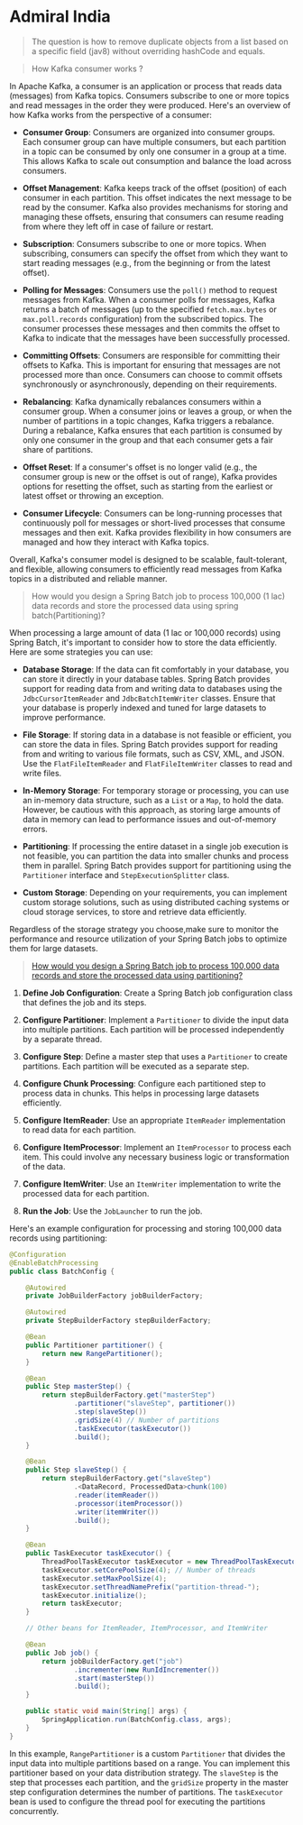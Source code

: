 # Admiral India

> The question is how to remove duplicate objects from a list based on a specific field (jav8) without overriding hashCode and equals.

> How Kafka consumer works ?


In Apache Kafka, a consumer is an application or process that reads data (messages) from Kafka topics. Consumers subscribe to one or more topics and read messages in the order they were produced. Here's an overview of how Kafka works from the perspective of a consumer:
- **Consumer Group**: Consumers are organized into consumer groups. Each consumer group can have multiple consumers, but each partition in a topic can be consumed by only one consumer in a group at a time. This allows Kafka to scale out consumption and balance the load across consumers.

- **Offset Management**: Kafka keeps track of the offset (position) of each consumer in each partition. This offset indicates the next message to be read by the consumer. Kafka also provides mechanisms for storing and managing these offsets, ensuring that consumers can resume reading from where they left off in case of failure or restart.

- **Subscription**: Consumers subscribe to one or more topics. When subscribing, consumers can specify the offset from which they want to start reading messages (e.g., from the beginning or from the latest offset).

- **Polling for Messages**: Consumers use the `poll()` method to request messages from Kafka. When a consumer polls for messages, Kafka returns a batch of messages (up to the specified `fetch.max.bytes` or `max.poll.records` configuration) from the subscribed topics. The consumer processes these messages and then commits the offset to Kafka to indicate that the messages have been successfully processed.

- **Committing Offsets**: Consumers are responsible for committing their offsets to Kafka. This is important for ensuring that messages are not processed more than once. Consumers can choose to commit offsets synchronously or asynchronously, depending on their requirements.

- **Rebalancing**: Kafka dynamically rebalances consumers within a consumer group. When a consumer joins or leaves a group, or when the number of partitions in a topic changes, Kafka triggers a rebalance. During a rebalance, Kafka ensures that each partition is consumed by only one consumer in the group and that each consumer gets a fair share of partitions.

- **Offset Reset**: If a consumer's offset is no longer valid (e.g., the consumer group is new or the offset is out of range), Kafka provides options for resetting the offset, such as starting from the earliest or latest offset or throwing an exception.

- **Consumer Lifecycle**: Consumers can be long-running processes that continuously poll for messages or short-lived processes that consume messages and then exit. Kafka provides flexibility in how consumers are managed and how they interact with Kafka topics.

 Overall, Kafka's consumer model is designed to be scalable, fault-tolerant, and flexible, allowing consumers to efficiently read messages from Kafka topics in a distributed and reliable manner.



> How would you design a Spring Batch job to process 100,000 (1 lac) data records and store the processed data using spring batch(Partitioning)?


When processing a large amount of data (1 lac or 100,000 records) using Spring Batch, it's important to consider how to store the data efficiently. Here are some strategies you can use:
    


- **Database Storage**: If the data can fit comfortably in your database, you can store it directly in your database tables. Spring Batch provides support for reading data from and writing data to databases using the `JdbcCursorItemReader` and `JdbcBatchItemWriter` classes. Ensure that your database is properly indexed and tuned for large datasets to improve performance.

- **File Storage**: If storing data in a database is not feasible or efficient, you can store the data in files. Spring Batch provides support for reading from and writing to various file formats, such as CSV, XML, and JSON. Use the `FlatFileItemReader` and `FlatFileItemWriter` classes to read and write files.

- **In-Memory Storage**: For temporary storage or processing, you can use an in-memory data structure, such as a `List` or a `Map`, to hold the data. However, be cautious with this approach, as storing large amounts of data in memory can lead to performance issues and out-of-memory errors.

- **Partitioning**: If processing the entire dataset in a single job execution is not feasible, you can partition the data into smaller chunks and process them in parallel. Spring Batch provides support for partitioning using the `Partitioner` interface and `StepExecutionSplitter` class.

- **Custom Storage**: Depending on your requirements, you can implement custom storage solutions, such as using distributed caching systems or cloud storage services, to store and retrieve data efficiently.

Regardless of the storage strategy you choose,make sure to monitor the performance and resource utilization of your Spring Batch jobs to optimize them for large datasets.


> [How would you design a Spring Batch job to process 100,000 data records and store the processed data using partitioning?](https://www.youtube.com/watch?v=hr2XTbKSdAQ)

1. **Define Job Configuration**: Create a Spring Batch job configuration class that defines the job and its steps.

2. **Configure Partitioner**: Implement a `Partitioner` to divide the input data into multiple partitions. Each partition will be processed independently by a separate thread.

3. **Configure Step**: Define a master step that uses a `Partitioner` to create partitions. Each partition will be executed as a separate step.

4. **Configure Chunk Processing**: Configure each partitioned step to process data in chunks. This helps in processing large datasets efficiently.

5. **Configure ItemReader**: Use an appropriate `ItemReader` implementation to read data for each partition.

6. **Configure ItemProcessor**: Implement an `ItemProcessor` to process each item. This could involve any necessary business logic or transformation of the data.

7. **Configure ItemWriter**: Use an `ItemWriter` implementation to write the processed data for each partition.

8. **Run the Job**: Use the `JobLauncher` to run the job.

Here's an example configuration for processing and storing 100,000 data records using partitioning:

```java
@Configuration
@EnableBatchProcessing
public class BatchConfig {

    @Autowired
    private JobBuilderFactory jobBuilderFactory;

    @Autowired
    private StepBuilderFactory stepBuilderFactory;

    @Bean
    public Partitioner partitioner() {
        return new RangePartitioner();
    }

    @Bean
    public Step masterStep() {
        return stepBuilderFactory.get("masterStep")
                .partitioner("slaveStep", partitioner())
                .step(slaveStep())
                .gridSize(4) // Number of partitions
                .taskExecutor(taskExecutor())
                .build();
    }

    @Bean
    public Step slaveStep() {
        return stepBuilderFactory.get("slaveStep")
                .<DataRecord, ProcessedData>chunk(100)
                .reader(itemReader())
                .processor(itemProcessor())
                .writer(itemWriter())
                .build();
    }

    @Bean
    public TaskExecutor taskExecutor() {
        ThreadPoolTaskExecutor taskExecutor = new ThreadPoolTaskExecutor();
        taskExecutor.setCorePoolSize(4); // Number of threads
        taskExecutor.setMaxPoolSize(4);
        taskExecutor.setThreadNamePrefix("partition-thread-");
        taskExecutor.initialize();
        return taskExecutor;
    }

    // Other beans for ItemReader, ItemProcessor, and ItemWriter

    @Bean
    public Job job() {
        return jobBuilderFactory.get("job")
                .incrementer(new RunIdIncrementer())
                .start(masterStep())
                .build();
    }

    public static void main(String[] args) {
        SpringApplication.run(BatchConfig.class, args);
    }
}
```

In this example, `RangePartitioner` is a custom `Partitioner` that divides the input data into multiple partitions based on a range. You can implement this partitioner based on your data distribution strategy. The `slaveStep` is the step that processes each partition, and the `gridSize` property in the master step configuration determines the number of partitions. The `taskExecutor` bean is used to configure the thread pool for executing the partitions concurrently.